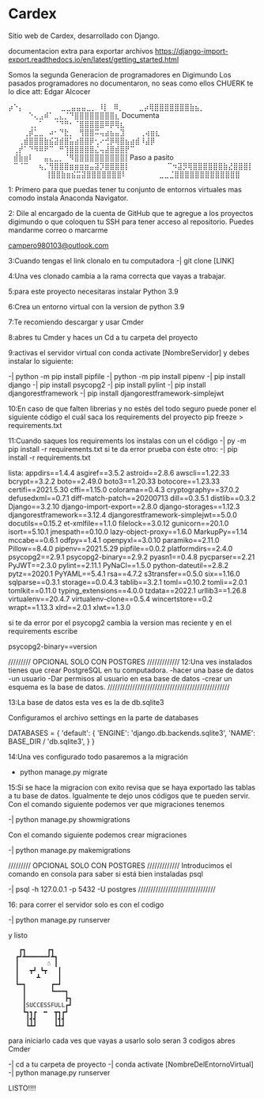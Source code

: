 # Cardex

Sitio web de Cardex, desarrollado con Django.

documentacion extra para exportar archivos
https://django-import-export.readthedocs.io/en/latest/getting_started.html

Somos la segunda Generacion de programadores en Digimundo
Los pasados programadores no documentaron, no seas como ellos
CHUERK te lo dice
att: Edgar Alcocer

⡴⠑⡄⠀⠀⠀⠀⠀⠀⠀ ⣀⣀⣤⣤⣤⣀⡀
⠸⡇⠀⠿⡀⠀⠀⠀⣀⡴⢿⣿⣿⣿⣿⣿⣿⣿⣷⣦⡀
⠀⠀⠀⠀⠑⢄⣠⠾⠁⣀⣄⡈⠙⣿⣿⣿⣿⣿⣿⣿⣿⣆ Documenta
⠀⠀⠀⠀⢀⡀⠁⠀⠀⠈⠙⠛⠂⠈⣿⣿⣿⣿⣿⠿⡿⢿⣆
⠀⠀⠀⢀⡾⣁⣀⠀⠴⠂⠙⣗⡀⠀⢻⣿⣿⠭⢤⣴⣦⣤⣹⠀⠀⠀⢀⢴⣶⣆
⠀⠀⢀⣾⣿⣿⣿⣷⣮⣽⣾⣿⣥⣴⣿⣿⡿⢂⠔⢚⡿⢿⣿⣦⣴⣾⠸⣼⡿
⠀⢀⡞⠁⠙⠻⠿⠟⠉⠀⠛⢹⣿⣿⣿⣿⣿⣌⢤⣼⣿⣾⣿⡟⠉
⠀⣾⣷⣶⠇⠀⠀⣤⣄⣀⡀⠈⠻⣿⣿⣿⣿⣿⣿⣿⣿⣿⣿⡇Paso a pasito
⠀⠉⠈⠉⠀⠀⢦⡈⢻⣿⣿⣿⣶⣶⣶⣶⣤⣽⡹⣿⣿⣿⣿⡇
⠀⠀⠀⠀⠀⠀⠀⠉⠲⣽⡻⢿⣿⣿⣿⣿⣿⣿⣷⣜⣿⣿⣿⡇
⠀⠀ ⠀⠀⠀⠀⠀⢸⣿⣿⣷⣶⣮⣭⣽⣿⣿⣿⣿⣿⣿⣿⠇
⠀⠀⠀⠀⠀⠀⣀⣀⣈⣿⣿⣿⣿⣿⣿⣿⣿⣿⣿⣿⣿⣿

1: Primero para que puedas tener tu conjunto de entornos virtuales mas comodo
instala Anaconda Navigator.

2: Dile al encargado de la cuenta de GitHub que te agregue a los proyectos digimundo
o que coloquen tu SSH para tener acceso al repositorio. Puedes mandarme correo o marcarme

campero980103@outlook.com

3:Cuando tengas el link clonalo en tu computadora
-| git clone [LINK]

4:Una ves clonado cambia a la rama correcta que vayas a trabajar.

5:para este proyecto necesitaras instalar Python 3.9

6:Crea un entorno virtual con la version de python 3.9

7:Te recomiendo descargar y usar Cmder

8:abres tu Cmder y haces un Cd a tu carpeta del proyecto

9:activas el servidor virtual con conda activate [NombreServidor] y debes instalar lo siguiente:

-| python -m pip install pipfile
-| python -m pip install pipenv
-| pip install django
-| pip install psycopg2
-| pip install pylint
-| pip install djangorestframework
-| pip install djangorestframework-simplejwt


10:En caso de que falten librerias y no estés del todo seguro puede poner el siguiente código el cuál saca los requirements del proyecto
pip freeze > requirements.txt



11:Cuando saques los requirements los instalas con un el código
-| py -m pip install -r requirements.txt
si te da error prueba con éste otro:
-| pip install -r requirements.txt

lista:
appdirs==1.4.4
asgiref==3.5.2
astroid==2.8.6
awscli==1.22.33
bcrypt==3.2.2
boto==2.49.0
boto3==1.20.33
botocore==1.23.33
certifi==2021.5.30
cffi==1.15.0
colorama==0.4.3
cryptography==37.0.2
defusedxml==0.7.1
diff-match-patch==20200713
dill==0.3.5.1
distlib==0.3.2
Django==3.2.10
django-import-export==2.8.0
django-storages==1.12.3
djangorestframework==3.12.4
djangorestframework-simplejwt==5.0.0
docutils==0.15.2
et-xmlfile==1.1.0
filelock==3.0.12
gunicorn==20.1.0
isort==5.10.1
jmespath==0.10.0
lazy-object-proxy==1.6.0
MarkupPy==1.14
mccabe==0.6.1
odfpy==1.4.1
openpyxl==3.0.10
paramiko==2.11.0
Pillow==8.4.0
pipenv==2021.5.29
pipfile==0.0.2
platformdirs==2.4.0
psycopg2==2.9.1
psycopg2-binary==2.9.2
pyasn1==0.4.8
pycparser==2.21
PyJWT==2.3.0
pylint==2.11.1
PyNaCl==1.5.0
python-dateutil==2.8.2
pytz==2020.1
PyYAML==5.4.1
rsa==4.7.2
s3transfer==0.5.0
six==1.16.0
sqlparse==0.3.1
storage==0.0.4.3
tablib==3.2.1
toml==0.10.2
tomli==2.0.1
tomlkit==0.11.0
typing_extensions==4.0.0
tzdata==2022.1
urllib3==1.26.8
virtualenv==20.4.7
virtualenv-clone==0.5.4
wincertstore==0.2
wrapt==1.13.3
xlrd==2.0.1
xlwt==1.3.0


si te da error por el psycopg2 cambia la version mas reciente y en el requirements escribe

psycopg2-binary==version

///////// OPCIONAL SOLO CON POSTGRES /////////////
12:Una ves instalados tienes que crear PostgreSQL en tu computadora.
-hacer una base de datos
-un usuario
-Dar permisos al usuario en esa base de datos
-crear un esquema es la base de datos.
/////////////////////////////////////////////////

13:La base de datos esta ves es la de db.sqlite3


Configuramos el archivo settings en la parte de databases

DATABASES = {
'default': {
'ENGINE': 'django.db.backends.sqlite3',
'NAME': BASE_DIR / 'db.sqlite3',
}
}

14:Una ves configurado todo pasaremos a la migración

- python manage.py migrate

15:Si se hace la migracion con exito revisa que se haya exportado las tablas a tu base de datos. Igualmente te dejo unos códigos que te pueden servir.
Con el comando siguiente podemos ver que migraciones tenemos

-| python manage.py showmigrations

Con el comando siguiente podemos crear migraciones

-| python manage.py makemigrations

///////// OPCIONAL SOLO CON POSTGRES /////////////
Introducimos el comando en consola para saber si está bien instaladas psql

-| psql -h 127.0.0.1 -p 5432 -U postgres
///////////////////////////////

16: para correr el servidor solo es con el codigo

-| python manage.py runserver

y listo

       ┏┓      ┏┓
      ┏┛┻━━━━━━┛┻┓
      ┃        ☃ ┃
      ┃   ┳┛ ┗┳   ┃
      ┃     ┻     ┃
      ┗━┓       ┏━┛
        ┃       ┗━━━┓
        ┃           ┣┓
        ┃SUCCESSFULL┏┛
        ┗┓┓┏  ━  ┳┓┏┛
         ┃┫┫     ┃┫┫
         ┗┻┛     ┗┻┛

para iniciarlo cada ves que vayas a usarlo solo seran 3 codigos
abres Cmder

-| cd a tu carpeta de proyecto
-| conda activate [NombreDelEntornoVirtual]
-| python manage.py runserver

LISTO!!!!


